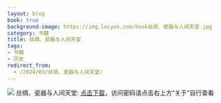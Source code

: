 ```yaml
---
layout: blog
book: true
background-image: https://img.locyoo.com/book丝绸、瓷器与人间天堂.jpg
category: 书籍
title: 丝绸、瓷器与人间天堂
tags:
- 书籍
- 历史
redirect_from:
  - /2024/03/丝绸、瓷器与人间天堂/
---
```

![](https://img.locyoo.com/book丝绸、瓷器与人间天堂.jpg)
丝绸、瓷器与人间天堂: <a name = "ref1" href="https://url18.ctfile.com/f/50983618-1377644629-e74937?p=3619">点击下载</a>，访问密码请点击右上方“关于”自行查看